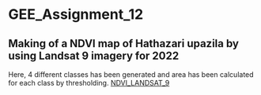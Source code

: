 # GEE_Assignment_12
## Making of a NDVI map of Hathazari upazila by using Landsat 9 imagery for 2022

Here, 4 different classes has been generated and area has been calculated for each class by thresholding. [NDVI_LANDSAT_9](https://code.earthengine.google.com/30526ee539d8f208c928d7fc2ea59ee6)
